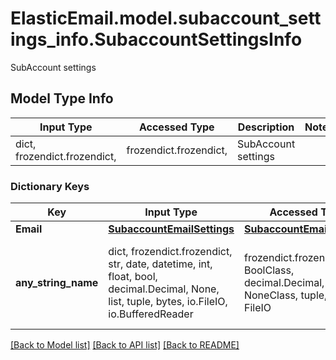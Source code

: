 # ElasticEmail.model.subaccount_settings_info.SubaccountSettingsInfo

SubAccount settings

## Model Type Info
Input Type | Accessed Type | Description | Notes
------------ | ------------- | ------------- | -------------
dict, frozendict.frozendict,  | frozendict.frozendict,  | SubAccount settings | 

### Dictionary Keys
Key | Input Type | Accessed Type | Description | Notes
------------ | ------------- | ------------- | ------------- | -------------
**Email** | [**SubaccountEmailSettings**](SubaccountEmailSettings.md) | [**SubaccountEmailSettings**](SubaccountEmailSettings.md) |  | [optional] 
**any_string_name** | dict, frozendict.frozendict, str, date, datetime, int, float, bool, decimal.Decimal, None, list, tuple, bytes, io.FileIO, io.BufferedReader | frozendict.frozendict, str, BoolClass, decimal.Decimal, NoneClass, tuple, bytes, FileIO | any string name can be used but the value must be the correct type | [optional]

[[Back to Model list]](../../README.md#documentation-for-models) [[Back to API list]](../../README.md#documentation-for-api-endpoints) [[Back to README]](../../README.md)

